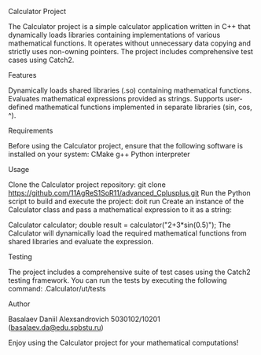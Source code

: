 Calculator Project

The Calculator project is a simple calculator application written in C++ that dynamically loads libraries containing implementations of various mathematical functions. It operates without unnecessary data copying and strictly uses non-owning pointers. The project includes comprehensive test cases using Catch2.


Features

Dynamically loads shared libraries (.so) containing mathematical functions.
Evaluates mathematical expressions provided as strings.
Supports user-defined mathematical functions implemented in separate libraries (sin, cos, ^).


Requirements

Before using the Calculator project, ensure that the following software is installed on your system:
CMake
g++
Python interpreter


Usage

Clone the Calculator project repository:
    git clone https://github.com/11AgReS1SoR11/advanced_Cplusplus.git
Run the Python script to build and execute the project:
    doit run
Create an instance of the Calculator class and pass a mathematical expression to it as a string:

Calculator calculator;
double result = calculator("2+3*sin(0.5)");
The Calculator will dynamically load the required mathematical functions from shared libraries and evaluate the expression.


Testing

The project includes a comprehensive suite of test cases using the Catch2 testing framework. You can run the tests by executing the following command:
    .Calculator/ut/tests


Author

Basalaev Daniil Alexsandrovich 5030102/10201 (basalaev.da@edu.spbstu.ru)

Enjoy using the Calculator project for your mathematical computations!
